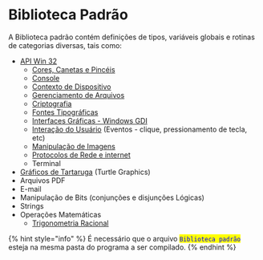 # Biblioteca Padrão

A Biblioteca padrão contém definições de tipos, variáveis globais e rotinas de categorias diversas, tais como:

* [API Win 32](https://learn.microsoft.com/pt-br/windows/win32/api/)
  * [Cores, Canetas e Pincéis](https://learn.microsoft.com/pt-br/windows/win32/gdi/creating-colored-pens-and-brushes)
  * [Console](https://learn.microsoft.com/pt-br/windows/console/console-reference)
  * [Contexto de Dispositivo](https://learn.microsoft.com/pt-br/windows/win32/gdi/device-contexts)
  * [Gerenciamento de Arquivos](https://learn.microsoft.com/pt-br/windows/win32/api/fileapi)
  * [Criptografia](https://learn.microsoft.com/pt-br/windows/win32/seccrypto/cryptography-functions)
  * [Fontes Tipográficas](https://learn.microsoft.com/pt-br/windows/win32/gdi/font-and-text-functions)
  * [Interfaces Gráficas  - Windows GDI](https://learn.microsoft.com/pt-br/windows/win32/gdi/windows-gdi)
  * [Interação do Usuário](https://learn.microsoft.com/pt-br/windows/win32/user-interaction) (Eventos - clique, pressionamento de tecla, etc)
  * [Manipulação de Imagens](https://learn.microsoft.com/pt-br/windows/win32/gdi/bitmaps)
  * [Protocolos de Rede e internet](https://learn.microsoft.com/pt-br/windows/win32/networking)
  * Terminal
* [Gráficos de Tartaruga](https://pt.wikipedia.org/wiki/Gr%C3%A1ficos_tartaruga) (Turtle Graphics)
* Arquivos PDF
* E-mail
* Manipulação de Bits (conjunções e disjunções Lógicas)
* Strings
* Operações Matemáticas
  * [Trigonometria Racional](https://pt.wikipedia.org/wiki/Trigonometria_racional)

{% hint style="info" %}
É necessário que o arquivo <mark style="color:blue;">`Biblioteca padrão`</mark> esteja na mesma pasta do programa a ser compilado.&#x20;
{% endhint %}



